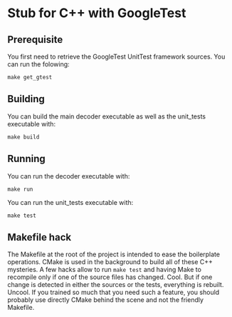 # Stub for C++ with GoogleTest

## Prerequisite

You first need to retrieve the GoogleTest UnitTest framework sources. You can run the folowing:

```make get_gtest```

## Building

You can build the main decoder executable as well as the unit_tests executable with:

```make build```

## Running

You can run the decoder executable with:

```make run```

You can run the unit_tests executable with:

```make test```

## Makefile hack

The Makefile at the root of the project is intended to ease the boilerplate operations. CMake is used in the background to build all of these C++ mysteries. A few hacks allow to run ```make test``` and having Make to recompile only if one of the source files has changed. Cool. But if one change is detected in either the sources or the tests, everything is rebuilt. Uncool. If you trained so much that you need such a feature, you should probably use directly CMake behind the scene and not the friendly Makefile.
